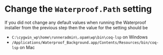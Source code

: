 # Change the `Waterproof.Path` setting
If you did not change any default values when running the Waterproof installer from the previous step then the value for the setting should be <br>
* `C:\cygwin_wp\home\runneradmin\.opam\wp\bin\coq-lsp` on Windows
* `/Applications/Waterproof_Background.app/Contents/Resources/bin/coq-lsp` on Mac